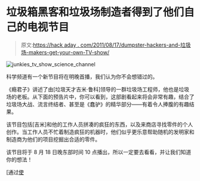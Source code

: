 # 垃圾箱黑客和垃圾场制造者得到了他们自己的电视节目

> 原文:[https://hack aday . com/2011/08/17/dumpster-hackers-and-垃圾场-makers-get-your-own-TV-show/](https://hackaday.com/2011/08/17/dumpster-hackers-and-junkyard-makers-get-their-own-tv-show/)

![junkies_tv_show_science_channel](../Images/526bb91e330aea0949032fae0b4f21ae.png "junkies_tv_show_science_channel")

科学频道有一个新节目将在明晚首播，我们认为你不会想错过的。

《瘾君子》讲述了由[垃圾天才吉米·鲁科]领导的一群垃圾场工程师，他也是垃圾场的老板。从下面的预告片中，你可以看到，这部剧看起来将会非常有趣，结合了垃圾场大战、流言终结者、甚至是《蠢驴》的精华部分——有着令人捧腹的有趣结果。

该节目包括[吉米]和他的工作人员拼凑的疯狂的东西，以及来商店寻找零件的个人创作。当工作人员不忙着制造疯狂的机器时，他们似乎更乐意帮助随机的发明家和制造商为他们的项目挖掘出合适的零件。

该节目将于 8 月 18 日晚东部时间 10 点播出，所以一定要去看看，并让我们知道你的想法！

[通过[使](http://blog.makezine.com/archive/2011/08/junkies-a-new-maker-show.html)
